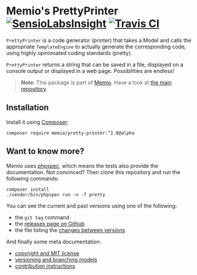 # Memio's PrettyPrinter [![SensioLabsInsight](https://insight.sensiolabs.com/projects/c8194cd1-0f80-4bce-9ab2-8368db5411b3/mini.png)](https://insight.sensiolabs.com/projects/c8194cd1-0f80-4bce-9ab2-8368db5411b3) [![Travis CI](https://travis-ci.org/memio/pretty-printer.png)](https://travis-ci.org/memio/pretty-printer)

`PrettyPrinter` is a code generator (printer) that takes a Model and calls the
appropriate `TemplateEngine` to actually generate the corresponding code,
using highly opinionated coding standards (pretty).

`PrettyPrinter` returns a string that can be saved in a file, displayed on a
console output or displayed in a web page. Possibilities are endless!

> **Note**: This package is part of [Memio](http://memio.github.io/memio).
> Have a look at [the main repository](http://github.com/memio/memio).

## Installation

Install it using [Composer](https://getcomposer.org/download):

    composer require memio/pretty-printer:^2.0@alpha

## Want to know more?

Memio uses [phpspec](http://phpspec.net/), which means the tests also provide the documentation.
Not convinced? Then clone this repository and run the following commands:

    composer install
    ./vendor/bin/phpspec run -n -f pretty

You can see the current and past versions using one of the following:

* the `git tag` command
* the [releases page on Github](https://github.com/memio/memio/releases)
* the file listing the [changes between versions](CHANGELOG.md)

And finally some meta documentation:

* [copyright and MIT license](LICENSE)
* [versioning and branching models](VERSIONING.md)
* [contribution instructions](CONTRIBUTING.md)
